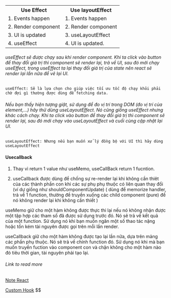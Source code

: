 <table>
  <tr>
    <th>Use Effect</th>
    <th>Use layoutEffect</th>
  </tr>
  <tr>
    <td>1. Events happen</td>
    <td>1. Events happen</td>
  </tr>
  <tr>
    <td>2. Render component</td>
    <td>2. Render component</td>
  </tr>
  <tr>
    <td>3. UI is updated</td>
    <td>3. useLayoutEffect</td>
  </tr>
  <tr>
    <td>4. useEffect</td>
    <td>4. UI is updated.</td>
  </tr>
</table>

###### useEffect sẽ được chạy sau khi render component. Khi ta click vào button để thay đổi giá trị thì component sẽ render lại, trả về UI, sau đó mới chạy useEffect, trong useEffect ta lại thay đổi giá trị của state nên react sẽ render lại lần nữa để vẽ lại UI.
```
useEffect: Sẽ là lựa chọn cho giúp việc tối ưu tốc độ chạy khỏi phải chờ đợi gì thường được dùng để fetching data.
```
###### Nếu bạn thấy hiện tượng giật, sử dụng để đo vị trí trong DOM (đo vị trí của element,...) hãy thử dùng useLayoutEffect. Nó cũng giống useEffect nhưng khác cách chạy. Khi ta click vào button để thay đổi giá trị thì component sẽ render lại, sau đó mới chạy vào useLayoutEffect và cuối cùng cập nhật lại UI.
```
useLayoutEffect: Nhưng nếu bạn muốn xử lý đồng bộ với UI thì hãy dùng useLayoutEffect
```

#### Usecallback
1. Thay vì return 1 value như useMemo, useCallBack return 1 fucntion.
 
2. useCallback được dùng để chống sự re-render lại khi không cần thiêt của các thành phần con khi các sự phụ phụ thuộc có liên quan thay đổi (ví dự giống như shouldComponentUpdate) ( dùng để memorize handler, trả về 1 function, thường đề truyền xuống các child component (pure) để nó không render lại khi không cần thiết )


useMemo giữ cho một hàm không được thực thi lại nếu nó không nhận được một tập hợp các tham số đã được sử dụng trước đó. Nó sẽ trả về kết quả của một function. Sử dụng nó khi bạn muốn ngăn một số thao tác nặng hoặc tốn kém tài nguyên được gọi trên mỗi lần render.

useCallback giữ cho một hàm không được tạo lại lần nữa, dựa trên mảng các phần phụ thuộc. Nó sẽ trả về chính function đó. Sử dụng nó khi mà bạn muốn truyền fuction vào component con và chặn không cho một hàm nào đó tiêu thời gian, tài nguyên phải tạo lại.

###### Link to read more
[Note React](https://viblo.asia/p/frontend-1-so-note-co-ban-ve-react-hook-GrLZDGn2Kk0)

[Custom Hook](https://usehooks.com/)
$$

